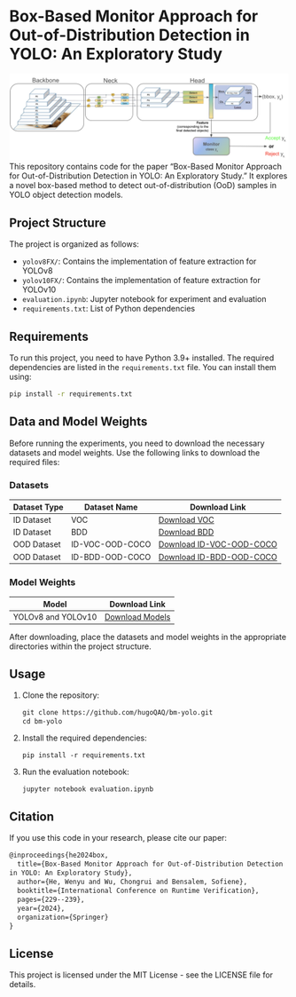 # Box-Based Monitor Approach for Out-of-Distribution Detection in YOLO: An Exploratory Study
![RV24](architecture.png)
This repository contains code for the paper “Box-Based Monitor Approach for Out-of-Distribution Detection in YOLO: An Exploratory Study.” It explores a novel box-based method to detect out-of-distribution (OoD) samples in YOLO object detection models.



## Project Structure

The project is organized as follows:

- `yolov8FX/`: Contains the implementation of feature extraction for YOLOv8
- `yolov10FX/`: Contains the implementation of feature extraction for YOLOv10
- `evaluation.ipynb`: Jupyter notebook for experiment and evaluation
- `requirements.txt`: List of Python dependencies

## Requirements

To run this project, you need to have Python 3.9+ installed. The required dependencies are listed in the `requirements.txt` file. You can install them using:

```bash
pip install -r requirements.txt
```

## Data and Model Weights

Before running the experiments, you need to download the necessary datasets and model weights. Use the following links to download the required files:

### Datasets

| Dataset Type | Dataset Name | Download Link |
|--------------|--------------|---------------|
| ID Dataset   | VOC          | [Download VOC](https://www.icloud.com/iclouddrive/0b70OtUMLKA2tGYFan-CIhV2Q#voc) |
| ID Dataset   | BDD          | [Download BDD](https://www.icloud.com/iclouddrive/0e9a4AGjYthcm-jcsspgArKGw#bdd) |
| OOD Dataset  | ID-VOC-OOD-COCO | [Download ID-VOC-OOD-COCO](https://www.icloud.com/iclouddrive/03fVTSGjJU4ZElIuLtaxL91eQ#ID-voc-OOD-coco) |
| OOD Dataset  | ID-BDD-OOD-COCO | [Download ID-BDD-OOD-COCO](https://www.icloud.com/iclouddrive/035wUSZkzhx5ouUWJNifGu3NQ#ID-bdd-OOD-coco) |

### Model Weights

| Model | Download Link |
|-------|---------------|
| YOLOv8 and YOLOv10 | [Download Models](https://www.icloud.com/iclouddrive/07cX1HaurvR8G-WxAit_ulKng#models) |

After downloading, place the datasets and model weights in the appropriate directories within the project structure.

## Usage

1. Clone the repository:
   ```
   git clone https://github.com/hugoQAQ/bm-yolo.git
   cd bm-yolo
   ```

2. Install the required dependencies:
   ```
   pip install -r requirements.txt
   ```

3. Run the evaluation notebook:
   ```
   jupyter notebook evaluation.ipynb
   ```

## Citation

If you use this code in your research, please cite our paper:

```
@inproceedings{he2024box,
  title={Box-Based Monitor Approach for Out-of-Distribution Detection in YOLO: An Exploratory Study},
  author={He, Wenyu and Wu, Chongrui and Bensalem, Sofiene},
  booktitle={International Conference on Runtime Verification},
  pages={229--239},
  year={2024},
  organization={Springer}
}
```

## License

This project is licensed under the MIT License - see the LICENSE file for details.
